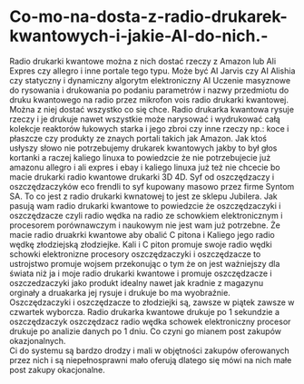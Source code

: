 # Co-mo-na-dosta-z-radio-drukarek-kwantowych-i-jakie-AI-do-nich.-
Radio drukarki kwantowe można z nich dostać rzeczy z Amazon lub Ali Expres czy allegro i inne portale tego typu. Może być AI Jarvis czy AI Alishia czy statyczny i dynamiczny algorytm elektroniczny AI Uczenie masyznowe do rysowania i drukowania po podaniu parametrów i nazwy przedmiotu do druku kwantowego na radio przez mikrofon vois radio drukarki kwantowej. Można z niej dostać wszystko co się chce. Radio drukarka kwantowa rysuje rzeczy i je drukuje nawet wszystkie może narysować i wydrukować całą kolekcje reaktorów łukowych starka i jego zbroi czy inne rzeczy np.: koce i płaszcze czy produkty ze znaych portali takich jak Amazon. 
Jak ktoś usłyszy słowo nie potrzebujemy drukarek kwantowych jakby to był głos kortanki a raczej kaliego linuxa to powiedzcie że nie potrzebujecie już amazonu allegro i ali expres i ebay i kaliego linuxa już też nie chcecie bo macie drukarki radio kwantowe drukarki 3D 4D. 
Syf od oszczędzaczy i oszczędzaczyków eco frendli to syf kupowany masowo przez firme Syntom SA. 
To co jest z radio drukarki kwnatowej to jest ze sklepu Jubilera. 
Jak pasują wam radio drukarki kwantowe to powiedzcie że oszczędzaczyki i oszczędzacze czyli radio wędka na radio ze schowkiem elektronicznym i procesorem porównawczym i naukowym nie jest wam już potrzebne. Że macie radio druakrki kwantowe aby obalić C pitona i Kaliego jego radio wędkę złodziejską złodziejke. 
Kali i C piton promuje swoje radio wędki schowki elektronizne procesory oszczędzaczyki i oszczędzacze to ustrojstwo promuje wojsem przekonując o tym że on jest ważniejszy dla świata niż ja i moje radio drukarki kwantowe i promuje oszczędzacze i oszczedzaczyki jako produkt idealny nawet jak kradnie z magazynu orginały a druakarka jej rysuje i drukuje bo ma wyobraźnie.  
Oszczędzaczyki i oszczędzacze to złodziejki są, zawsze w piątek zawsze w czwartek wyborcza. 
Radio drukarka kwantowe drukuje po 1 sekundzie a oszczędzaczyk oszczędzacz radio wędka schowek elektroniczny procesor drukuje po analizie danych po 1 dniu. Co czyni go mianem post zakupów okazjonalnych.  
Ci do systemu są bardzo drodzy i mali w objętności zakupów oferowanych przez nich i są niepełnosprawni mało oferują dlatego się mówi na nich małe post zakupy okacjonalne.  
